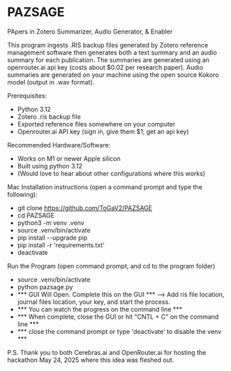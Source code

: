 # PAZSAGE
PApers in Zotero Summarizer, Audio Generator, &amp; Enabler

This program ingests .RIS backup files generated by Zotero reference management software then generates both a text summary and an audio summary for each publication. The summaries are generated using an openrouter.ai api key (costs about $0.02 per research paper). Audio summaries are generated on your machine using the open source Kokoro model (output in .wav format).

Prerequisites:
- Python 3.12
- Zotero .ris backup file
- Exported reference files somewhere on your computer
- Openrouter.ai API key (sign in, give them $1, get an api key)

Recommended Hardware/Software:
- Works on M1 or newer Apple silicon
- Built using python 3.12
- (Would love to hear about other configurations where this works)

Mac Installation instructions (open a command prompt and type the following):
- git clone https://github.com/ToGaV2/PAZSAGE  
- cd PAZSAGE
- python3 -m venv .venv
- source .venv/bin/activate
- pip install --upgrade pip
- pip install -r 'requirements.txt'
- deactivate

Run the Program (open command prompt, and cd to the program folder)
- source .venv/bin/activate
- python pazsage.py
- *** GUI Will Open. Complete this on the GUI *** --> Add ris file location, journal files location, your key, and start the process.
- *** You can watch the progress on the command line ***
- *** When complete, close the GUI or hit "CNTL + C" on the command line ***
- *** close the command prompt or type 'deactivate' to disable the venv ***

P.S. Thank you to both Cerebras.ai and OpenRouter.ai for hosting the hackathon May 24, 2025 where this idea was fleshed out. 